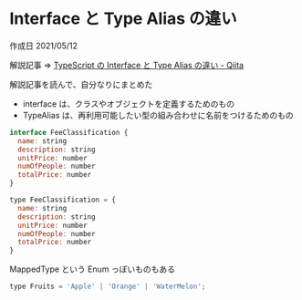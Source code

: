 # Interface と Type Alias の違い

作成日 2021/05/12

解説記事 => [TypeScript の Interface と Type Alias の違い \- Qiita](https://qiita.com/sotszk/items/efe32e07e52dce329653)

解説記事を読んで、自分なりにまとめた

- interface は、クラスやオブジェクトを定義するためのもの
- TypeAlias は、再利用可能したい型の組み合わせに名前をつけるためのもの

```javascript
interface FeeClassification {
  name: string
  description: string
  unitPrice: number
  numOfPeople: number
  totalPrice: number
}

type FeeClassification = {
  name: string
  description: string
  unitPrice: number
  numOfPeople: number
  totalPrice: number
}
```

MappedType という Enum っぽいものもある

```javascript
type Fruits = 'Apple' | 'Orange' | 'WaterMelon';
```
